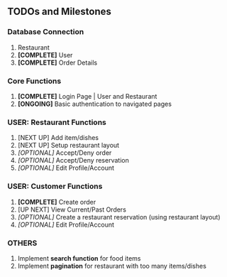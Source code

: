 ## TODOs and Milestones

### Database Connection
1. Restaurant
2. **[COMPLETE]** User
3. **[COMPLETE]** Order Details

### Core Functions
1. **[COMPLETE]** Login Page | User and Restaurant
2. **[ONGOING]** Basic authentication to navigated pages

### USER: Restaurant Functions
1. [NEXT UP] Add item/dishes
2. [NEXT UP] Setup restaurant layout
3. *[OPTIONAL]* Accept/Deny order
4. *[OPTIONAL]* Accept/Deny reservation
5. *[OPTIONAL]* Edit Profile/Account

### USER: Customer Functions
1. **[COMPLETE]** Create order
2. [UP NEXT] View Current/Past Orders
3. *[OPTIONAL]* Create a restaurant reservation (using restaurant layout)
4. *[OPTIONAL]* Edit Profile/Account

### OTHERS
1. Implement **search function** for food items
2. Implement **pagination** for restaurant with too many items/dishes